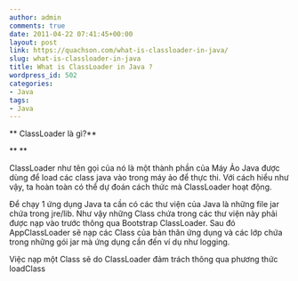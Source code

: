 ```yaml
---
author: admin
comments: true
date: 2011-04-22 07:41:45+00:00
layout: post
link: https://quachson.com/what-is-classloader-in-java/
slug: what-is-classloader-in-java
title: What is ClassLoader in Java ?
wordpress_id: 502
categories:
- Java
tags:
- Java
---
```


** ClassLoader là gì?**




**
**




ClassLoader như tên gọi của nó là một thành phần của Máy Ảo Java được dùng để load các class java vào trong máy ảo để thực thi. Với cách hiểu như vậy, ta hoàn toàn có thể dự đoán cách thức mà ClassLoader hoạt động.





Để chạy 1 ứng dụng Java ta cần có các thư viện của Java là những file jar chứa trong jre/lib. Như vậy những Class chứa trong các thư viện này phải được nạp vào trước thông qua Bootstrap ClassLoader. Sau đó AppClassLoader sẽ nạp các Class của bản thân ứng dụng và các lớp chứa trong những gói jar mà ứng dụng cần đến ví dụ như logging.





Việc nạp một Class sẽ do ClassLoader đảm trách thông qua phương thức loadClass
